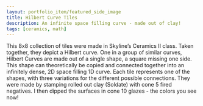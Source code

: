 ```yaml
---
layout: portfolio_item/featured_side_image
title: Hilbert Curve Tiles
description: An infinite space filling curve - made out of clay!
tags: [ceramics, math]
---
```

This 8x8 collection of tiles were made in Skyline’s Ceramics II class. Taken together, they depict a Hilbert curve. One in a group of similar curves, Hilbert Curves are made out of a single shape, a square missing one side. This shape can theoretically be copied and connected together into an infinitely dense, 2D space filling 1D curve. Each tile represents one of the shapes, with three variations for the different possible connections. They were made by stamping rolled out clay (Soldate) with cone 5 fired negatives. I then dipped the surfaces in cone 10 glazes - the colors you see now!
